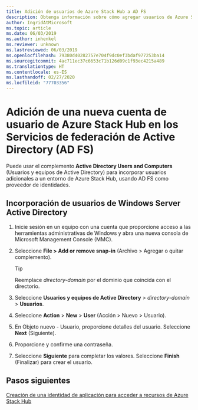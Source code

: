 ```yaml
---
title: Adición de usuarios de Azure Stack Hub a AD FS
description: Obtenga información sobre cómo agregar usuarios de Azure Stack Hub para implementaciones de Servicios de federación de Active Directory (AD FS).
author: IngridAtMicrosoft
ms.topic: article
ms.date: 06/03/2019
ms.author: inhenkel
ms.reviewer: unknown
ms.lastreviewed: 06/03/2019
ms.openlocfilehash: 79380d40282757e704f9dc0ef3bdaf977253ba14
ms.sourcegitcommit: 4ac711ec37c6653c71b126d09c1f93ec4215a489
ms.translationtype: HT
ms.contentlocale: es-ES
ms.lasthandoff: 02/27/2020
ms.locfileid: "77703356"
---
```

# <a name="add-a-new-azure-stack-hub-user-account-in-active-directory-federation-services-ad-fs"></a>Adición de una nueva cuenta de usuario de Azure Stack Hub en los Servicios de federación de Active Directory (AD FS)

Puede usar el complemento **Active Directory Users and Computers** (Usuarios y equipos de Active Directory) para incorporar usuarios adicionales a un entorno de Azure Stack Hub, usando AD FS como proveedor de identidades.

## <a name="add-windows-server-active-directory-users"></a>Incorporación de usuarios de Windows Server Active Directory

1. Inicie sesión en un equipo con una cuenta que proporcione acceso a las herramientas administrativas de Windows y abra una nueva consola de Microsoft Management Console (MMC).
2. Seleccione **File > Add or remove snap-in** (Archivo > Agregar o quitar complemento).

   > [!TIP]
   > Reemplace *directory-domain* por el dominio que coincida con el directorio. 

3. Seleccione **Usuarios y equipos de Active Directory** > *directory-domain* > **Usuarios**.
4. Seleccione **Action** > **New** > **User** (Acción > Nuevo > Usuario).
5. En Objeto nuevo - Usuario, proporcione detalles del usuario. Seleccione **Next** (Siguiente).
6. Proporcione y confirme una contraseña.
7. Seleccione **Siguiente** para completar los valores. Seleccione **Finish** (Finalizar) para crear el usuario.


## <a name="next-steps"></a>Pasos siguientes

[Creación de una identidad de aplicación para acceder a recursos de Azure Stack Hub](azure-stack-create-service-principals.md)